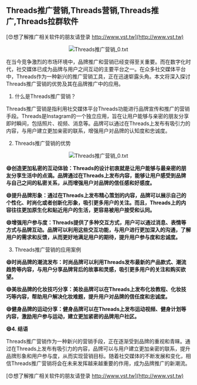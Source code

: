 ## **Threads推广营销,Threads营销,Threads推广,Threads拉群软件**

[😍想了解推广相关软件的朋友请登录 http://www.vst.tw](http://www.vst.tw)

 <center><img src="https://vst.tw/MP4/tuiguang/png/8.png" alt="Threads推广营销_0.txt"></center>

在当今竞争激烈的市场环境中，品牌推广和营销已经变得至关重要。而在数字化时代，社交媒体已成为品牌与用户之间互动的主要平台之一。在众多社交媒体平台中，Threads作为一种新兴的推广营销工具，正在迅速崭露头角。本文将深入探讨Threads推广营销的优势及其在品牌推广中的应用。

1. 什么是Threads推广营销？

Threads推广营销是指利用社交媒体平台Threads功能进行品牌宣传和推广的营销手段。Threads是Instagram的一个独立应用，旨在让用户能够与亲密的朋友分享即时瞬间，包括照片、视频、消息等。品牌可以通过在Threads上发布有吸引力的内容，与用户建立更加亲密的联系，增强用户对品牌的认知度和忠诚度。

2. Threads推广营销的优势

 <center><img src="https://vst.tw/MP4/tuiguang/png/6.png" alt="Threads推广营销_0.txt"></center>

**😄创造更加私密的互动体验：Threads的设计初衷就是让用户能够与最亲密的朋友分享生活中的点滴。品牌通过在Threads上发布内容，能够让用户感受到品牌与自己之间的私密关系，从而增强用户对品牌的信任感和好感度。**

**😄提升品牌形象：通过在Threads上发布精心策划的内容，品牌可以展示自己的个性化、时尚化或者创新化形象，吸引更多用户的关注。而且，Threads上的内容往往更加原生化和贴近用户的生活，更容易被用户接受和认同。**

**😄增强用户参与度：Threads提供了多种交互方式，用户可以通过消息、表情等方式与品牌互动。品牌可以利用这些交互功能，与用户进行更加深入的沟通，了解用户的需求和反馈，从而更好地满足用户的期待，提升用户参与度和忠诚度。**

3. Threads推广营销的应用案例

**😄时尚品牌的潮流发布：时尚品牌可以利用Threads发布最新的产品款式、潮流趋势等内容，与用户分享品牌背后的故事和灵感，吸引更多用户的关注和购买欲望。**

**😄美妆品牌的化妆技巧分享：美妆品牌可以在Threads上发布化妆教程、化妆技巧等内容，帮助用户解决化妆难题，提升用户对品牌的信任度和忠诚度。**

**😄健身品牌的运动分享：健身品牌可以在Threads上发布运动视频、健身计划等内容，激励用户参与运动，建立更加紧密的品牌用户社区。**

**😄4. 结语**

Threads推广营销作为一种新兴的营销手段，正在逐渐受到品牌的重视和青睐。通过在Threads上发布有吸引力的内容，品牌可以与用户建立更加亲密的联系，提升品牌形象和用户参与度，从而实现营销目标。随着社交媒体的不断发展和变化，相信Threads推广营销将会在未来发挥越来越重要的作用，成为品牌推广的新潮流。

[😍想了解推广相关软件的朋友请登录 http://www.vst.tw](http://www.vst.tw)



